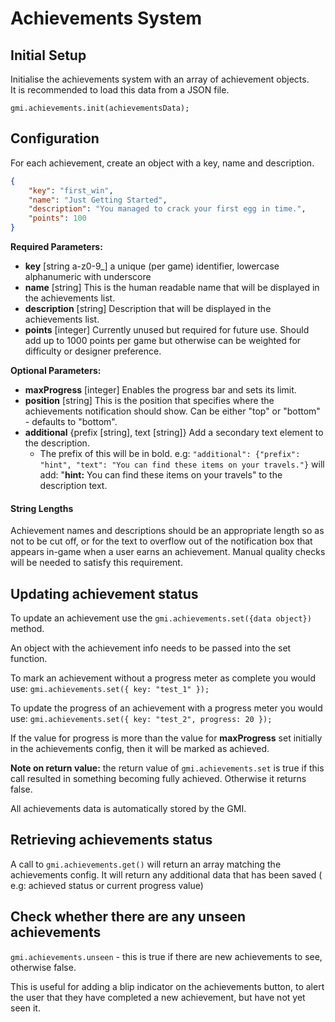 # Achievements System

## Initial Setup

Initialise the achievements system with an array of achievement objects.  
It is recommended to load this data from a JSON file.

`gmi.achievements.init(achievementsData);`

## Configuration

For each achievement, create an object with a key, name and description.

```json
{
    "key": "first_win",
    "name": "Just Getting Started",
    "description": "You managed to crack your first egg in time.",
    "points": 100
}
```
**Required Parameters:**
* **key** [string a-z0-9_] a unique (per game) identifier, lowercase alphanumeric with underscore
* **name** [string] This is the human readable name that will be displayed in the achievements list.
* **description** [string] Description that will be displayed in the achievements list.
* **points** [integer] Currently unused but required for future use. Should add up to 1000 points per game but otherwise can be weighted for difficulty or designer preference.

**Optional Parameters:**
* **maxProgress** [integer] Enables the progress bar and sets its limit.
* **position** [string] This is the position that specifies where the achievements notification should show. Can be either "top" or "bottom" - defaults to "bottom".
* **additional** {prefix [string], text [string]} Add a secondary text element to the description.
  - The prefix of this will be in bold. e.g:
`"additional": {"prefix": "hint", "text": "You can find these items on your travels."}`
will add: "**hint:** You can find these items on your travels" to the description text.

#### String Lengths
Achievement names and descriptions should be an appropriate length so as not to be cut off, or for the text to overflow out of the notification box that appears in-game when a user earns an achievement.
Manual quality checks will be needed to satisfy this requirement.

## Updating achievement status
To update an achievement use the `gmi.achievements.set({data object})` method.

An object with the achievement info needs to be passed into the set function.

To mark an achievement without a progress meter as complete you would use:
`gmi.achievements.set({ key: "test_1" });`

To update the progress of an achievement with a progress meter you would use:
`gmi.achievements.set({ key: "test_2", progress: 20 });`

If the value for progress is more than the value for **maxProgress** set initially in the achievements config, then it will be marked as achieved.

**Note on return value:** the return value of `gmi.achievements.set` is true if this call resulted in something becoming fully achieved. Otherwise it returns false.

All achievements data is automatically stored by the GMI.

## Retrieving achievements status
A call to `gmi.achievements.get()` will return an array matching the achievements config. It will return any additional data that has been saved ( e.g: achieved status or current progress value)

## Check whether there are any unseen achievements

`gmi.achievements.unseen` - this is true if there are new achievements to see, otherwise false.

This is useful for adding a blip indicator on the achievements button, to alert the user that they have completed a new achievement, but have not yet seen it.
